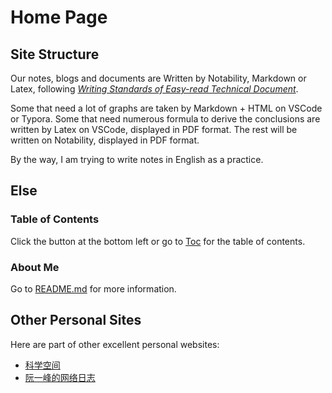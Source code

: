 # Home Page

## Site Structure

Our notes, blogs and documents are Written by Notability, Markdown or Latex, following [*Writing Standards of Easy-read Technical Document*](Projects\WSETD\OutlineOfWSETD.md). 

Some that need a lot of graphs are taken by Markdown + HTML on VSCode or Typora. 
Some that need numerous formula to derive the conclusions are written by Latex on VSCode, displayed in PDF format. 
The rest will be written on Notability, displayed in PDF format. 

By the way, I am trying to write notes in English as a practice.

## Else

### Table of Contents

Click the button at the bottom left or go to [Toc](_sidebar.md) for the table of contents.

### About Me

Go to [README.md](README.md) for more information.

## Other Personal Sites

Here are part of other excellent personal websites:

- [科学空间](https://spaces.ac.cn/archives/1615)
- [阮一峰的网络日志](https://www.ruanyifeng.com/blog/developer/)